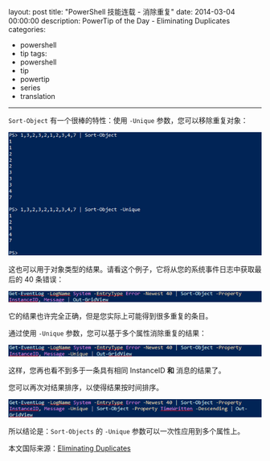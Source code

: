 ﻿layout: post
title: "PowerShell 技能连载 - 消除重复"
date: 2014-03-04 00:00:00
description: PowerTip of the Day - Eliminating Duplicates
categories:
- powershell
- tip
tags:
- powershell
- tip
- powertip
- series
- translation
---
`Sort-Object` 有一个很棒的特性：使用 `-Unique` 参数，您可以移除重复对象：

![](/img/2014-03-04-eliminating-duplicates-001.png)

这也可以用于对象类型的结果。请看这个例子，它将从您的系统事件日志中获取最后的 40 条错误：

![](/img/2014-03-04-eliminating-duplicates-002.png)

它的结果也许完全正确，但是您实际上可能得到很多重复的条目。

通过使用 `-Unique` 参数，您可以基于多个属性消除重复的结果：

![](/img/2014-03-04-eliminating-duplicates-003.png)

这样，您再也看不到多于一条具有相同 InstanceID **和** 消息的结果了。

您可以再次对结果排序，以使得结果按时间排序。

![](/img/2014-03-04-eliminating-duplicates-004.png)

所以结论是：`Sort-Objects` 的 `-Unique` 参数可以一次性应用到多个属性上。

<!--more-->
本文国际来源：[Eliminating Duplicates](http://powershell.com/cs/blogs/tips/archive/2014/03/04/eliminating-duplicates.aspx)
